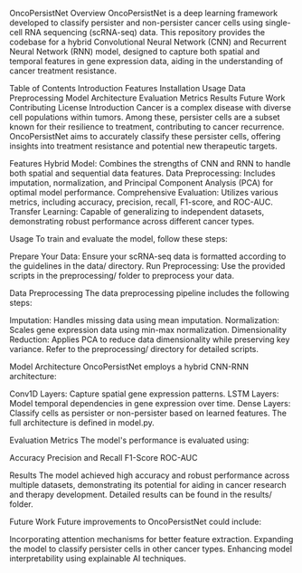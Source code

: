 OncoPersistNet
Overview
OncoPersistNet is a deep learning framework developed to classify persister and non-persister cancer cells using single-cell RNA sequencing (scRNA-seq) data. This repository provides the codebase for a hybrid Convolutional Neural Network (CNN) and Recurrent Neural Network (RNN) model, designed to capture both spatial and temporal features in gene expression data, aiding in the understanding of cancer treatment resistance.

Table of Contents
Introduction
Features
Installation
Usage
Data Preprocessing
Model Architecture
Evaluation Metrics
Results
Future Work
Contributing
License
Introduction
Cancer is a complex disease with diverse cell populations within tumors. Among these, persister cells are a subset known for their resilience to treatment, contributing to cancer recurrence. OncoPersistNet aims to accurately classify these persister cells, offering insights into treatment resistance and potential new therapeutic targets.

Features
Hybrid Model: Combines the strengths of CNN and RNN to handle both spatial and sequential data features.
Data Preprocessing: Includes imputation, normalization, and Principal Component Analysis (PCA) for optimal model performance.
Comprehensive Evaluation: Utilizes various metrics, including accuracy, precision, recall, F1-score, and ROC-AUC.
Transfer Learning: Capable of generalizing to independent datasets, demonstrating robust performance across different cancer types.

Usage
To train and evaluate the model, follow these steps:

Prepare Your Data: Ensure your scRNA-seq data is formatted according to the guidelines in the data/ directory.
Run Preprocessing: Use the provided scripts in the preprocessing/ folder to preprocess your data.

Data Preprocessing
The data preprocessing pipeline includes the following steps:

Imputation: Handles missing data using mean imputation.
Normalization: Scales gene expression data using min-max normalization.
Dimensionality Reduction: Applies PCA to reduce data dimensionality while preserving key variance.
Refer to the preprocessing/ directory for detailed scripts.

Model Architecture
OncoPersistNet employs a hybrid CNN-RNN architecture:

Conv1D Layers: Capture spatial gene expression patterns.
LSTM Layers: Model temporal dependencies in gene expression over time.
Dense Layers: Classify cells as persister or non-persister based on learned features.
The full architecture is defined in model.py.

Evaluation Metrics
The model's performance is evaluated using:

Accuracy
Precision and Recall
F1-Score
ROC-AUC


Results
The model achieved high accuracy and robust performance across multiple datasets, demonstrating its potential for aiding in cancer research and therapy development. Detailed results can be found in the results/ folder.

Future Work
Future improvements to OncoPersistNet could include:

Incorporating attention mechanisms for better feature extraction.
Expanding the model to classify persister cells in other cancer types.
Enhancing model interpretability using explainable AI techniques.
